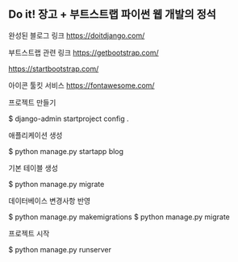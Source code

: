 ## Do it! 장고 + 부트스트랩 파이썬 웹 개발의 정석


완성된 블로그 링크
https://doitdjango.com/


부트스트랩 관련 링크
https://getbootstrap.com/

https://startbootstrap.com/


아이콘 툴킷 서비스
https://fontawesome.com/



프로젝트 만들기

$ django-admin startproject config .


애플리케이션 생성

$ python manage.py startapp blog


기본 테이블 생성

$ python manage.py migrate


데이터베이스 변경사항 반영

$ python manage.py makemigrations
$ python manage.py migrate


프로젝트 시작

$ python manage.py runserver
